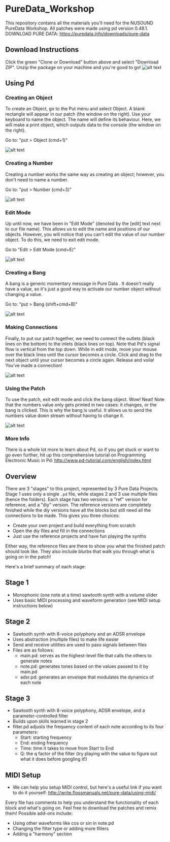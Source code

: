 # PureData_Workshop
This repository contains all the materials you'll need for the NUSOUND PureData Workshop.
All patches were made using pd version 0.48.1.
DOWNLOAD PURE DATA: https://puredata.info/downloads/pure-data

## Download Instructions
Click the green "Clone or Download" button above and select 
"Download ZIP". Unzip the package on your machine and you're 
good to go!
![alt text](./assets/dl_graphic.png)

## Using Pd

### Creating an Object
To create an Object, go to the Put menu and select Object.
A blank rectangle will appear in our patch (the window on the right).
Use your keyboard to name the object. The name will define
its behaviour. Here, we will make a print object, which outputs
data to the console (the window on the right).

Go to: "put > Object (cmd+1)"

![alt text](./assets/object.gif)

### Creating a Number
Creating a number works the same way as creating an object; however,
you don't need to name a number.

Go to: "put > Number (cmd+3)"

![alt text](./assets/number.gif)

### Edit Mode
Up until now, we have been in "Edit Mode" (denoted by the [edit]
text next to our file name). This allows us to edit the name and 
positions of our objects. However, you will notice that you can't
edit the value of our number object. To do this, we need to exit
edit mode. 

Go to "Edit > Edit Mode (cmd+E)"

![alt text](./assets/edit_mode.gif)

### Creating a Bang
A bang is a generic momentary message in Pure Data .
It doesn't really have a value, so it's just a good way to activate
our number object without changing a value.

Go to: "put > Bang (shift+cmd+B)"

![alt text](./assets/bang.gif)

### Making Connections
Finally, to put our patch together, we need to connect the outlets
(black lines on the bottom) to the inlets (black lines on top). Note
that Pd's signal flow is vertical from the top down. While in edit
mode, move your mouse over the black lines until the cursor becomes 
a circle. Click and drag to the next object until your cursor becomes
a circle again. Release and voila! You've made a connection!

![alt text](./assets/connections.gif)

### Using the Patch
To use the patch, exit edit mode and click the bang object. Wow!
Neat! Note that the numbers value only gets printed in two cases:
it changes, or the bang is clicked. This is why the bang is useful. It allows us to send the numbers value down stream without having to change it. 

![alt text](./assets/patch.gif)

### More Info

There is a whole lot more to learn about Pd, so if you get stuck or want to go even further, hit up this comprehensive tutorial on Programming Electronic Music in Pd: http://www.pd-tutorial.com/english/index.html

## Overview
There are 3 "stages" to this project, represented by 3 Pure Data Projects.
Stage 1 uses only a single `.pd` file, while stages 2 and 3 use multiple files (hence the folders).
Each stage has two versions: a "ref" version for reference, and a "diy" version.
The reference versions are completely finished while the diy versions have all the blocks
but still need all the connections to be made. This gives you three choices:
* Create your own project and build everything from scratch
* Open the diy files and fill in the connections
* Just use the reference projects and have fun playing the synths

Either way, the reference files are there to show you what the finished patch should look like. They also include blurbs that walk you through what is going on in the patch! 

Here's a brief summary of each stage:

## Stage 1
* Monophonic (one note at a time) sawtooth synth with a volume slider
* Uses basic MIDI processing and waveform generation (see MIDI setup instructions below)

## Stage 2
* Sawtooth synth with 8-voice polyphony and an ADSR envelope
* Uses abstraction (multiple files) to make life easier
* Send and receive utilities are used to pass signals between files
* Files are as follows:
	* main.pd: serves as the highest-level file that calls the others to generate notes
	* note.pd: generates tones based on the values passed to it by main.pd
	* adsr.pd: generates an envelope that modulates the dynamics of each note
## Stage 3
* Sawtooth synth with 8-voice polyphony, ADSR envelope, and a parameter-controlled filter
* Builds upon skills learned in stage 2
* filter.pd adjusts the frequency content of each note according to its four parameters:
	* Start: starting frequency
	* End: ending frequency
	* Time: time it takes to move from Start to End
	* Q: the q factor of the filter (try playing with the value to figure out what it does before googling it!)

## MIDI Setup
* We can help you setup MIDI control, but here's a useful link if you want to do it yourself:
http://write.flossmanuals.net/pure-data/using-midi/

Every file has comments to help you understand the functionality of each block and what's going on.
Feel free to download the patches and remix them!
Possible add-ons include:
* Using other waveforms like cos or sin in note.pd
* Changing the filter type or adding more filters
* Adding a "harmony" section 
